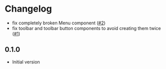 # Changelog

- fix completely broken Menu component ([#2](https://github.com/seaofvoices/react-roblox-studio-plugin/pull/2))
- fix toolbar and toolbar button components to avoid creating them twice ([#1](https://github.com/seaofvoices/react-roblox-studio-plugin/pull/1))

## 0.1.0

- Initial version

